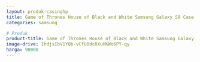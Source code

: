 ```yaml
---
layout: produk-casinghp
title: Game of Thrones House of Black and White Samsung Galaxy S9 Case
categories: samsung

# Produk
product-title: Game of Thrones House of Black and White Samsung Galaxy S9 Case
image-drive: 1hdjsIbV1YQb-vCfU0dcRXuHKWo6PY-qy
harga: 90000
---
```


